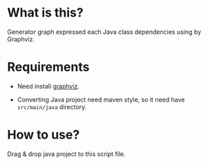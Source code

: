 What is this?
=============

Generator graph expressed each Java class dependencies using by Graphviz.


Requirements
============

*   Need install [graphviz].

*   Converting Java project need maven style, so it need have ```src/main/java``` directory.


How to use?
===========

Drag & drop java project to this script file.


[graphviz]: http://www.graphviz.org/
